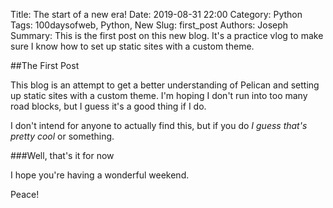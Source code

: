 Title: The start of a new era!
Date: 2019-08-31 22:00
Category: Python
Tags: 100daysofweb, Python, New
Slug: first_post
Authors: Joseph
Summary: This is the first post on this new blog.  It's a practice vlog to make sure I know how to set up static sites with a custom theme.

##The First Post

This blog is an attempt to get a better understanding of Pelican and setting up static sites with a custom theme.  I'm hoping I don't run into too many road blocks, but I guess it's a good thing if I do.

I don't intend for anyone to actually find this, but if you do *I guess that's pretty cool* or something.

###Well, that's it for now

I hope you're having a wonderful weekend.


Peace!

